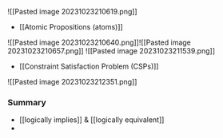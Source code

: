 ![[Pasted image 20231023210619.png]]
- [[Atomic Propositions (atoms)]]

![[Pasted image 20231023210640.png]]![[Pasted image 20231023210657.png]]
![[Pasted image 20231023211539.png]]
- [[Constraint Satisfaction Problem (CSPs)]]

![[Pasted image 20231023212351.png]]

### Summary
- [[logically implies]] & [[logically equivalent]]
- 